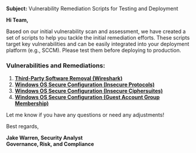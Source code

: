 **Subject:** Vulnerability Remediation Scripts for Testing and Deployment

**Hi Team,**

Based on our initial vulnerability scan and assessment, we have created a set of scripts to help you tackle the initial remediation efforts. These scripts target key vulnerabilities and can be easily integrated into your deployment platform (e.g., SCCM). Please test them before deploying to production.

### Vulnerabilities and Remediations:
1. [**Third-Party Software Removal (Wireshark)**](https://github.com/Jake-Warren/misc/blob/main/Third-Party%20Software%20Removal%20(Wireshark))
2. [**Windows OS Secure Configuration (Insecure Protocols)**](https://github.com/Jake-Warren/misc/blob/main/Windows%20OS%20Secure%20Configuration%20(Insecure%20Protocols))
3. [**Windows OS Secure Configuration (Insecure Ciphersuites)**](https://github.com/Jake-Warren/misc/blob/main/Windows%20OS%20Secure%20Configuration%20(Insecure%20Ciphersuites))
4. [**Windows OS Secure Configuration (Guest Account Group Membership)**](https://github.com/joshmadakor1/lognpacific-public/blob/main/automation/toggle-guest-local-administrators.ps1)

Let me know if you have any questions or need any adjustments!

Best regards,

**Jake Warren, Security Analyst**<br/>
**Governance, Risk, and Compliance**
